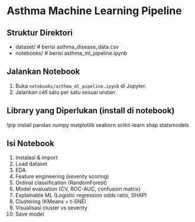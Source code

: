 # Asthma Machine Learning Pipeline

## Struktur Direktori
- dataset/                # berisi asthma_disease_data.csv
- notebooks/              # berisi asthma_ml_pipeline.ipynb

## Jalankan Notebook
1. Buka `notebooks/asthma_ml_pipeline.ipynb` di Jupyter.
2. Jalankan cell satu per satu sesuai urutan.

## Library yang Diperlukan (install di notebook)

!pip install pandas numpy matplotlib seaborn scikit-learn shap statsmodels


## Isi Notebook
1. Instalasi & import
2. Load dataset
3. EDA
4. Feature engineering (severity scoring)
5. Ordinal classification (RandomForest)
6. Model evaluation (CV, ROC-AUC, confusion matrix)
7. Explainable ML (Logistic regression odds ratio, SHAP)
8. Clustering (KMeans + t-SNE)
9. Visualisasi cluster vs severity
10. Save model


